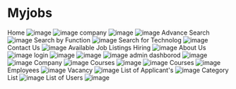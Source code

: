 # Myjobs
Home
![image](https://github.com/user-attachments/assets/0ee722d6-efc1-4b20-9836-8ec3a7ea8237)
![image](https://github.com/user-attachments/assets/fa08dc80-32d4-44e4-91cc-903a83097c2d)
company
![image](https://github.com/user-attachments/assets/c4d764ec-77e9-45f4-a22f-24c4d07546d2)
![image](https://github.com/user-attachments/assets/1e7ffb6e-271a-4cf3-b89e-5b85264275f8)
Advance Search
![image](https://github.com/user-attachments/assets/6e62c0d5-ece7-4db0-b148-8ed909ca8e26)
Search by Function
![image](https://github.com/user-attachments/assets/47b7665a-cc9a-49f8-ad84-b680723c425a)
Search for Technolog
![image](https://github.com/user-attachments/assets/7a20cd96-abf9-4b16-90ad-07143b715fc0)
Contact Us
![image](https://github.com/user-attachments/assets/c32f2abe-1323-46b6-a741-a90a67f09496)
Available Job Listings
Hiring
![image](https://github.com/user-attachments/assets/8c78cb6b-9ef3-44f8-a40c-e645d7f28b1f)
About Us
![image](https://github.com/user-attachments/assets/6a163688-f4b8-482b-bbb5-06c9e2126114)
login
![image](https://github.com/user-attachments/assets/6b9618c7-b358-42fa-9bfb-1267177a8959)
![image](https://github.com/user-attachments/assets/1064e2fa-9171-4ea8-8ba7-b52758113c3c)
![image](https://github.com/user-attachments/assets/e2280fad-c8d2-43b1-89ca-d1f116e68204)
admin dashborod
![image](https://github.com/user-attachments/assets/494b528e-5a00-447f-9f64-3d4b581c34cf)
![image](https://github.com/user-attachments/assets/d90f49bf-be02-4ce5-9f48-74dbcb299720)
Company
![image](https://github.com/user-attachments/assets/45d581e9-a118-4bc0-b79c-c6ffd851b41d)
Courses
![image](https://github.com/user-attachments/assets/ca5acb82-a0d2-47f2-98b5-a7d93e549ec2)
![image](https://github.com/user-attachments/assets/474cbade-34a5-457f-9738-f5a254ee3f4a)
Courses
![image](https://github.com/user-attachments/assets/cfdc41ea-0a4c-40a6-b27c-9cd5ae2ba002)
Employees
![image](https://github.com/user-attachments/assets/ec20c731-93f5-4bdf-8028-0529256ed99e)
Vacancy
![image](https://github.com/user-attachments/assets/38fda722-756c-4c27-ba11-eb5fae189894)
List of Applicant's
![image](https://github.com/user-attachments/assets/26e38b42-d450-404b-8300-3fef66f77b98)
Category List
![image](https://github.com/user-attachments/assets/7303dc93-32a3-472c-9b59-51aad58280b7)
List of Users 
![image](https://github.com/user-attachments/assets/5756869a-ff53-4dd3-b2f5-67972c59d97f)

